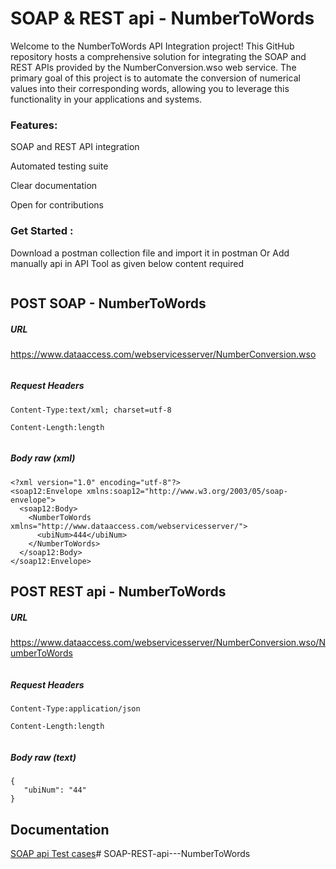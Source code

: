 
# SOAP & REST api - NumberToWords

Welcome to the NumberToWords API Integration project! This GitHub repository hosts a comprehensive solution for integrating the SOAP and REST APIs provided by the NumberConversion.wso web service. The primary goal of this project is to automate the conversion of numerical values into their corresponding words, allowing you to leverage this functionality in your applications and systems.




### Features:


SOAP and REST API integration

Automated testing suite

Clear documentation

Open for contributions


### Get Started :
Download a postman collection file and import it in postman
Or
Add manually api in API Tool as given below content required
```
```
## POST SOAP - NumberToWords

##### URL
https://www.dataaccess.com/webservicesserver/NumberConversion.wso

```
```

##### Request Headers
```
Content-Type:text/xml; charset=utf-8

Content-Length:length

```
```
```
##### Body raw (xml)

```
<?xml version="1.0" encoding="utf-8"?>
<soap12:Envelope xmlns:soap12="http://www.w3.org/2003/05/soap-envelope">
  <soap12:Body>
    <NumberToWords xmlns="http://www.dataaccess.com/webservicesserver/">
      <ubiNum>444</ubiNum>
    </NumberToWords>
  </soap12:Body>
</soap12:Envelope>

```


## POST REST api - NumberToWords

##### URL
https://www.dataaccess.com/webservicesserver/NumberConversion.wso/NumberToWords

```
```

##### Request Headers
```
Content-Type:application/json

Content-Length:length

```
```
```
##### Body raw (text)

```
{
   "ubiNum": "44"
}

```
## Documentation

[SOAP api Test cases](https://github.com/subash188917/SOAP-REST-api---NumberToWords/blob/main/soap_api.xlsx)# SOAP-REST-api---NumberToWords
